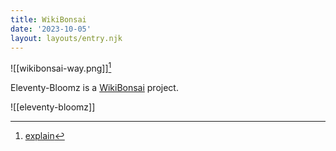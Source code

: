 ```yaml
---
title: WikiBonsai
date: '2023-10-05'
layout: layouts/entry.njk
---
```



![[wikibonsai-way.png]][^twt]

Eleventy-Bloomz is a [WikiBonsai](https://github.com/wikibonsai/wikibonsai) project.

![[eleventy-bloomz]]


[^twt]: [explain](https://twitter.com/wibomd/status/1703930973371412699)
